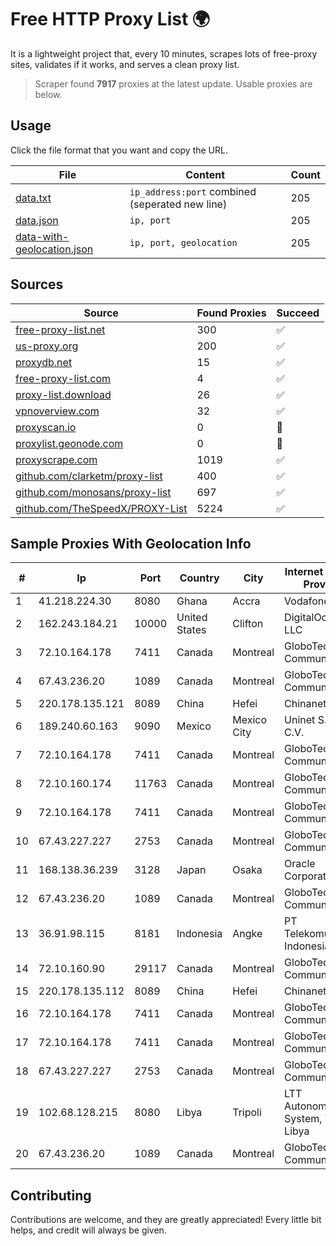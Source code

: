 
# Free HTTP Proxy List 🌍

It is a lightweight project that, every 10 minutes, scrapes lots of free-proxy sites, validates if it works, and serves a clean proxy list.


> Scraper found **7917** proxies at the latest update. Usable proxies are below.

## Usage

Click the file format that you want and copy the URL.


|File|Content|Count|
|----|-------|-----|
|[data.txt](https://raw.githubusercontent.com/themiralay/Proxy-List-World/master/data.txt)|`ip_address:port` combined (seperated new line)|205|
|[data.json](https://raw.githubusercontent.com/themiralay/Proxy-List-World/master/data.json)|`ip, port`|205|
|[data-with-geolocation.json](https://raw.githubusercontent.com/themiralay/Proxy-List-World/master/data-with-geolocation.json)|`ip, port, geolocation`|205|

## Sources

|Source|Found Proxies|Succeed|
|------|-------------|-------|
|[free-proxy-list.net](https://free-proxy-list.net)|300|✅|
|[us-proxy.org](https://www.us-proxy.org)|200|✅|
|[proxydb.net](http://proxydb.net)|15|✅|
|[free-proxy-list.com](https://free-proxy-list.com/?page=&port=&type%5B%5D=http&type%5B%5D=https&up_time=0&search=Search)|4|✅|
|[proxy-list.download](https://www.proxy-list.download/HTTP)|26|✅|
|[vpnoverview.com](https://vpnoverview.com/privacy/anonymous-browsing/free-proxy-servers)|32|✅|
|[proxyscan.io](https://www.proxyscan.io)|0|🚫|
|[proxylist.geonode.com](https://proxylist.geonode.com/api/proxy-list?limit=300&page=1&sort_by=lastChecked&sort_type=desc&protocols=http,https)|0|🚫|
|[proxyscrape.com](https://api.proxyscrape.com/v2/?request=displayproxies&protocol=http&timeout=10000&country=all&ssl=all&anonymity=all)|1019|✅|
|[github.com/clarketm/proxy-list](https://raw.githubusercontent.com/clarketm/proxy-list/master/proxy-list-raw.txt)|400|✅|
|[github.com/monosans/proxy-list](https://raw.githubusercontent.com/monosans/proxy-list/main/proxies/http.txt)|697|✅|
|[github.com/TheSpeedX/PROXY-List](https://raw.githubusercontent.com/TheSpeedX/PROXY-List/master/http.txt)|5224|✅|


## Sample Proxies With Geolocation Info

|#|Ip|Port|Country|City|Internet Service Provider|
|-|--|----|-------|----|-------------------------|
|1|41.218.224.30|8080|Ghana|Accra|Vodafone Ghana|
|2|162.243.184.21|10000|United States|Clifton|DigitalOcean, LLC|
|3|72.10.164.178|7411|Canada|Montreal|GloboTech Communications|
|4|67.43.236.20|1089|Canada|Montreal|GloboTech Communications|
|5|220.178.135.121|8089|China|Hefei|Chinanet|
|6|189.240.60.163|9090|Mexico|Mexico City|Uninet S.A. de C.V.|
|7|72.10.164.178|7411|Canada|Montreal|GloboTech Communications|
|8|72.10.160.174|11763|Canada|Montreal|GloboTech Communications|
|9|72.10.164.178|7411|Canada|Montreal|GloboTech Communications|
|10|67.43.227.227|2753|Canada|Montreal|GloboTech Communications|
|11|168.138.36.239|3128|Japan|Osaka|Oracle Corporation|
|12|67.43.236.20|1089|Canada|Montreal|GloboTech Communications|
|13|36.91.98.115|8181|Indonesia|Angke|PT Telekomunikasi Indonesia|
|14|72.10.160.90|29117|Canada|Montreal|GloboTech Communications|
|15|220.178.135.112|8089|China|Hefei|Chinanet|
|16|72.10.164.178|7411|Canada|Montreal|GloboTech Communications|
|17|72.10.164.178|7411|Canada|Montreal|GloboTech Communications|
|18|67.43.227.227|2753|Canada|Montreal|GloboTech Communications|
|19|102.68.128.215|8080|Libya|Tripoli|LTT Autonomous System, Tripoli Libya|
|20|67.43.236.20|1089|Canada|Montreal|GloboTech Communications|



## Contributing

Contributions are welcome, and they are greatly appreciated! Every
little bit helps, and credit will always be given.

